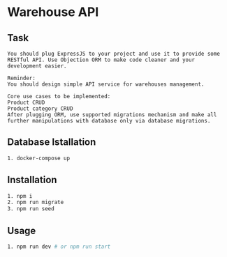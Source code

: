 # Warehouse API

## Task

```
You should plug ExpressJS to your project and use it to provide some RESTful API. Use Objection ORM to make code cleaner and your development easier.

Reminder:
You should design simple API service for warehouses management.

Core use cases to be implemented:
Product CRUD
Product category CRUD
After plugging ORM, use supported migrations mechanism and make all further manipulations with database only via database migrations.

```

## Database Istallation

```bash
1. docker-compose up
```

## Installation

```bash
1. npm i
2. npm run migrate
3. npm run seed

```

## Usage

```bash
1. npm run dev # or npm run start
```
